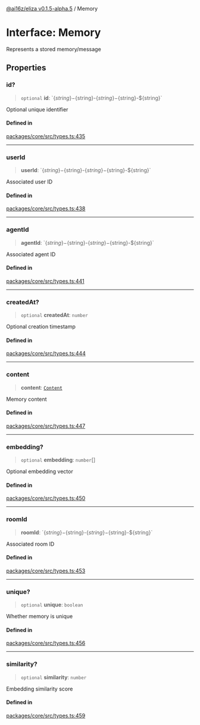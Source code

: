 [@ai16z/eliza v0.1.5-alpha.5](../index.md) / Memory

# Interface: Memory

Represents a stored memory/message

## Properties

### id?

> `optional` **id**: \`$\{string\}-$\{string\}-$\{string\}-$\{string\}-$\{string\}\`

Optional unique identifier

#### Defined in

[packages/core/src/types.ts:435](https://github.com/roschler/eliza/blob/main/packages/core/src/types.ts#L435)

***

### userId

> **userId**: \`$\{string\}-$\{string\}-$\{string\}-$\{string\}-$\{string\}\`

Associated user ID

#### Defined in

[packages/core/src/types.ts:438](https://github.com/roschler/eliza/blob/main/packages/core/src/types.ts#L438)

***

### agentId

> **agentId**: \`$\{string\}-$\{string\}-$\{string\}-$\{string\}-$\{string\}\`

Associated agent ID

#### Defined in

[packages/core/src/types.ts:441](https://github.com/roschler/eliza/blob/main/packages/core/src/types.ts#L441)

***

### createdAt?

> `optional` **createdAt**: `number`

Optional creation timestamp

#### Defined in

[packages/core/src/types.ts:444](https://github.com/roschler/eliza/blob/main/packages/core/src/types.ts#L444)

***

### content

> **content**: [`Content`](Content.md)

Memory content

#### Defined in

[packages/core/src/types.ts:447](https://github.com/roschler/eliza/blob/main/packages/core/src/types.ts#L447)

***

### embedding?

> `optional` **embedding**: `number`[]

Optional embedding vector

#### Defined in

[packages/core/src/types.ts:450](https://github.com/roschler/eliza/blob/main/packages/core/src/types.ts#L450)

***

### roomId

> **roomId**: \`$\{string\}-$\{string\}-$\{string\}-$\{string\}-$\{string\}\`

Associated room ID

#### Defined in

[packages/core/src/types.ts:453](https://github.com/roschler/eliza/blob/main/packages/core/src/types.ts#L453)

***

### unique?

> `optional` **unique**: `boolean`

Whether memory is unique

#### Defined in

[packages/core/src/types.ts:456](https://github.com/roschler/eliza/blob/main/packages/core/src/types.ts#L456)

***

### similarity?

> `optional` **similarity**: `number`

Embedding similarity score

#### Defined in

[packages/core/src/types.ts:459](https://github.com/roschler/eliza/blob/main/packages/core/src/types.ts#L459)
